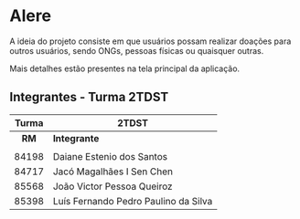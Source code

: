 # Alere

A ideia do projeto consiste em que usuários possam realizar doações para outros usuários, sendo ONGs, pessoas físicas ou quaisquer outras.

Mais detalhes estão presentes na tela principal da aplicação.

## Integrantes - Turma 2TDST

| Turma  | 2TDST                                |
| :----: | ------------------------------------ |
| **RM** | **Integrante**                       |
|        |                                      |
| 84198  | Daiane Estenio dos Santos            |
| 84717  | Jacó Magalhães I Sen Chen            |
| 85568  | João Victor Pessoa Queiroz           |
| 85398  | Luís Fernando Pedro Paulino da Silva |
